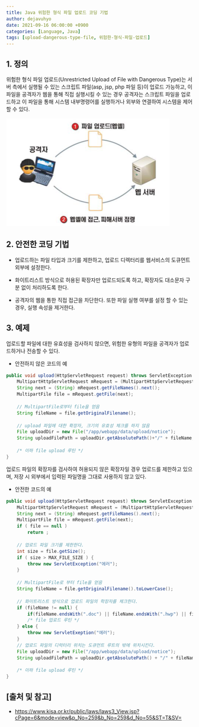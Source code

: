 ```yaml
---
title: Java 위험한 형식 파일 업로드 코딩 기법
author: dejavuhyo
date: 2021-09-16 06:00:00 +0900
categories: [Language, Java]
tags: [upload-dangerous-type-file, 위험한-형식-파일-업로드]
---
```


## 1. 정의
위험한 형식 파일 업로드(Unrestricted Upload of File with Dangerous Type)는 서버 측에서 실행될 수 있는 스크립트 파일(asp, jsp, php 파일 등)이 업로드 가능하고, 이 파일을 공격자가 웹을 통해 직접 실행시킬 수 있는 경우 공격자는 스크립트 파일을 업로드하고 이 파일을 통해 시스템 내부명령어를 실행하거나 외부와 연결하여 시스템을 제어할 수 있다.

![upload-dangerous-type-file](/assets/img/2021-09-16-upload-dangerous-type-file/upload-dangerous-type-file.png)

## 2. 안전한 코딩 기법

* 업로드하는 파일 타입과 크기를 제한하고, 업로드 디렉터리를 웹서비스의 도큐먼트 외부에 설정한다.

* 화이트리스트 방식으로 허용된 확장자만 업로드되도록 하고, 확장자도 대소문자 구분 없이 처리하도록 한다.

* 공격자의 웹을 통한 직접 접근을 차단한다. 또한 파일 실행 여부를 설정 할 수 있는 경우, 실행 속성을 제거한다.

## 3. 예제
업로드할 파일에 대한 유효성을 검사하지 않으면, 위험한 유형의 파일을 공격자가 업로드하거나 전송할 수 있다.

* 안전하지 않은 코드의 예

```java
public void upload(HttpServletRequest request) throws ServletException {
    MultipartHttpServletRequest mRequest = (MultipartHttpServletRequest) request;
    String next = (String) mRequest.getFileNames().next();
    MultipartFile file = mRequest.getFile(next);
    
    // MultipartFile로부터 file을 얻음
    String fileName = file.getOriginalFilename();
    
    // upload 파일에 대한 확장자, 크기의 유효성 체크를 하지 않음
    File uploadDir = new File("/app/webapp/data/upload/notice");
    String uploadFilePath = uploadDir.getAbsolutePath()+"/" + fileName;
    
    /* 이하 file upload 루틴 */
}
```

업로드 파일의 확장자를 검사하여 허용되지 않은 확장자일 경우 업로드를 제한하고 있으며, 저장 시 외부에서 입력된 파일명을 그대로 사용하지 않고 있다.

* 안전한 코드의 예

```java
public void upload(HttpServletRequest request) throws ServletException {
    MultipartHttpServletRequest mRequest = (MultipartHttpServletRequest) request;
    String next = (String) mRequest.getFileNames().next();
    MultipartFile file = mRequest.getFile(next);
    if ( file == null )
        return ;
    
    // 업로드 파일 크기를 제한한다.
    int size = file.getSize();
    if ( size > MAX_FILE_SIZE ) {
        throw new ServletException("에러");
    }
    
    // MultipartFile로 부터 file을 얻음
    String fileName = file.getOriginalFilename().toLowerCase();
    
    // 화이트리스트 방식으로 업로드 파일의 학장자를 체크한다.
    if (fileName != null) {
        if(fileName.endsWith(".doc") || fileName.endsWith(".hwp") || fileName.endsWith(".pdf") || fileName.endsWith(".xls") ) {
        /* file 업로드 루틴 */
    } else {
        throw new ServletExeption("에러");
    }
    // 업로드 파일의 디럭터리 위치는 도큐먼트 루트의 밖에 위치시킨다.
    File uploadDir = new File("/app/webapp/data/upload/notice");
    String uploadFilePath = uploadDir.getAbsolutePath() + "/" + fileName;
    
    /* 이하 file upload 루틴 */
}
```

## [출처 및 참고]
* <https://www.kisa.or.kr/public/laws/laws3_View.jsp?cPage=6&mode=view&p_No=259&b_No=259&d_No=55&ST=T&SV=>
